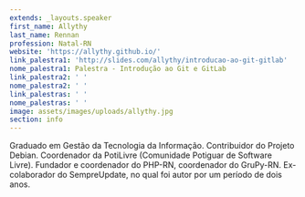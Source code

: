 ```yaml
---
extends: _layouts.speaker
first_name: Allythy
last_name: Rennan
profession: Natal-RN
website: 'https://allythy.github.io/'
link_palestra1: 'http://slides.com/allythy/introducao-ao-git-gitlab'
nome_palestra1: Palestra - Introdução ao Git e GitLab
link_palestra2: ' '
nome_palestra2: ' '
link_palestras: ' '
nome_palestras: ' '
image: assets/images/uploads/allythy.jpg
section: info
---
```

Graduado em Gestão da Tecnologia da Informação. Contribuidor do Projeto Debian. Coordenador da PotiLivre (Comunidade Potiguar de Software Livre). Fundador e coordenador do PHP-RN, coordenador do GruPy-RN. Ex-colaborador do SempreUpdate, no qual foi autor por um período de dois anos.
